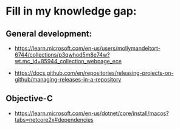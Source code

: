 # Fill in my knowledge gap:

## General development:

- https://learn.microsoft.com/en-us/users/mollymandeltort-6744/collections/p3qwhod5m8e74w?wt.mc_id=85944_collection_webpage_ece

- https://docs.github.com/en/repositories/releasing-projects-on-github/managing-releases-in-a-repository

## Objective-C

- https://learn.microsoft.com/en-us/dotnet/core/install/macos?tabs=netcore2x#dependencies

